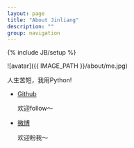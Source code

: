 ```yaml
---
layout: page
title: "About Jinliang"
description: ""
group: navigation
---
```


{% include JB/setup %}

![avatar]({{ IMAGE_PATH }}/about/me.jpg)


人生苦短，我用Python!

* [Github](http://www.github.com/zhujinliang)
    
    欢迎follow～

* [微博](http://weibo.com/946884579)

    欢迎粉我～
